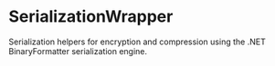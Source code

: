 SerializationWrapper
====================

Serialization helpers for encryption and compression using the .NET BinaryFormatter serialization engine.
